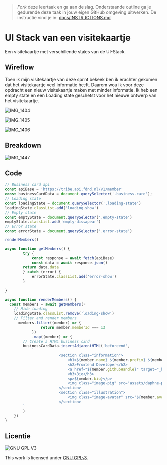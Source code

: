 > _Fork_ deze leertaak en ga aan de slag. Onderstaande outline ga je gedurende deze taak in jouw eigen GitHub omgeving uitwerken. De instructie vind je in: [docs/INSTRUCTIONS.md](docs/INSTRUCTIONS.md)

# UI Stack van een visitekaartje
Een visitekaartje met verschillende states van de UI-Stack.

## Wireflow
Toen ik mijn visitekaartje van deze sprint bekeek ben ik erachter gekomen dat het visitekaartje veel informatie heeft. Daarom wou ik voor deze opdracht een nieuw visitekaartje maken met minder informatie. Ik heb een empty state en een Loading state geschetst voor het nieuwe ontwerp van het visitekaartje.

![IMG_1404](https://user-images.githubusercontent.com/69635977/160109399-e40e80cf-3772-4cca-9a88-729d1ff58062.jpg)

![IMG_1405](https://user-images.githubusercontent.com/69635977/160109428-8613851e-2d2e-453c-a84e-292c2bdc257c.JPG)

![IMG_1406](https://user-images.githubusercontent.com/69635977/160109437-2e90cd8b-1c07-4d58-a3bf-847b8b9d8a55.jpg)

## Breakdown

![IMG_1447](https://user-images.githubusercontent.com/69635977/162714242-afb6acc0-47a5-45b1-a3b4-04d5062a979f.jpg)

## Code 
```javascript
// Business card api
const apiBase = 'https://tribe.api.fdnd.nl/v1/member'
const businessCardData = document.querySelector('.business-card');
// Loading state
const loadingState = document.querySelector('.loading-state')
loadingState.classList.add('loading-show')
// Empty state
const emptyState = document.querySelector('.empty-state')
emptyState.classList.add('empty-dissapear')
// Error state
const errorState = document.querySelector('.error-state')

renderMembers()

async function getMembers() {
		try {
			const response = await fetch(apiBase)
			const data = await response.json()
    	return data.data
		} catch (error) {
			errorState.classList.add('error-show')
		}
    
}

async function renderMembers() {
  const members = await getMembers()
	// Hide loading
	loadingState.classList.remove('loading-show')
	// Filter and render members
      members.filter((member) => {
				return member.memberId === 13
			})
			.map((member) => {
        // Create a HTML business card
        businessCardData.insertAdjacentHTML('beforeend',
            `
						<section class="information">
							<h1>${member.name} ${member.prefix} ${member.surname}</h1>
							<h2>Frontend Developer</h2>
							<a href="${member.githubHandle}" target="_blank">${member.githubHandle}</a>
							<h3>Bio</h3>
							<p>${member.bio}</p>
							<img class="image-pig" src="assets/daphne-pig.png">
						</section>
						<section class="illustration">
							<img class="image-avatar" src="${member.avatar}" alt="">
						</section>
        `
        )
    })
}
```
## Licentie

![GNU GPL V3](https://www.gnu.org/graphics/gplv3-127x51.png)

This work is licensed under [GNU GPLv3](./LICENSE).

